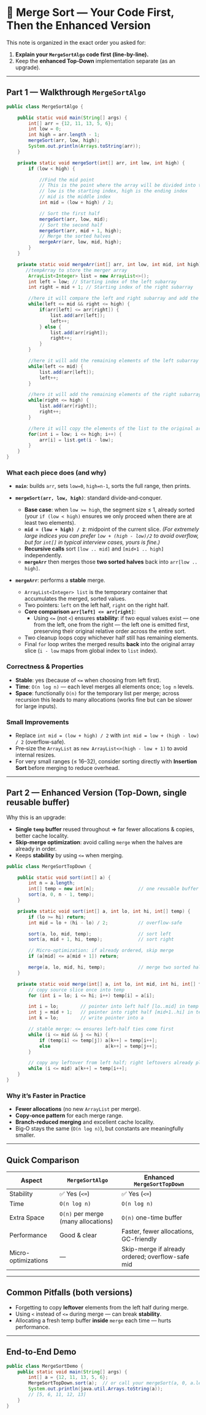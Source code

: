 
# 🧩 Merge Sort — Your Code First, Then the Enhanced Version

This note is organized in the exact order you asked for:
1) **Explain your `MergeSortAlgo` code first (line-by-line).**
2) Keep the **enhanced Top‑Down** implementation separate (as an upgrade).

---

## Part 1 — Walkthrough `MergeSortAlgo`

```java
public class MergeSortAlgo {

    public static void main(String[] args) {
        int[] arr = {12, 11, 13, 5, 6};
        int low = 0;
        int high = arr.length - 1;
        mergeSort(arr, low, high);
        System.out.println(Arrays.toString(arr));
    }

    private static void mergeSort(int[] arr, int low, int high) {
        if (low < high) {

            //Find the mid point
            // This is the point where the array will be divided into two halves
            // low is the starting index, high is the ending index
            // mid is the middle index
            int mid = (low + high) / 2;

            // Sort the first half
            mergeSort(arr, low, mid);
            // Sort the second half
            mergeSort(arr, mid + 1, high);
            // Merge the sorted halves
            mergeArr(arr, low, mid, high);
        }
    }

    private static void mergeArr(int[] arr, int low, int mid, int high) {
       //tempArray to store the merger array
        ArrayList<Integer> list = new ArrayList<>();
        int left = low; // Starting index of the left subarray
        int right = mid + 1; // Starting index of the right subarray

        //here it will compare the left and right subarray and add the smaller element to the list
        while(left <= mid && right <= high) {
            if(arr[left] <= arr[right]) {
                list.add(arr[left]);
                left++;
            } else {
                list.add(arr[right]);
                right++;
            }
        }

        //here it will add the remaining elements of the left subarray to the list
        while(left <= mid) {
            list.add(arr[left]);
            left++;
        }

        //here it will add the remaining elements of the right subarray to the list
        while(right <= high) {
            list.add(arr[right]);
            right++;
        }

        //here it will copy the elements of the list to the original array
        for(int i = low; i <= high; i++) {
            arr[i] = list.get(i - low);
        }
    }
}
```

### What each piece does (and why)

- **`main`**: builds `arr`, sets `low=0`, `high=n-1`, sorts the full range, then prints.
- **`mergeSort(arr, low, high)`**: standard divide‑and‑conquer.
    - **Base case**: when `low >= high`, the segment size ≤ 1, already sorted (your `if (low < high)` ensures we only proceed when there are at least two elements).
    - **`mid = (low + high) / 2`**: midpoint of the current slice. *(For extremely large indices you can prefer `low + (high - low)/2` to avoid overflow, but for `int[]` in typical interview cases, yours is fine.)*
    - **Recursive calls** sort `[low .. mid]` and `[mid+1 .. high]` independently.
    - **`mergeArr`** then merges those **two sorted halves** back into `arr[low .. high]`.

- **`mergeArr`**: performs a **stable** merge.
    - `ArrayList<Integer> list` is the temporary container that accumulates the merged, sorted values.
    - Two pointers: `left` on the left half, `right` on the right half.
    - **Core comparison `arr[left] <= arr[right]`**:
        - Using `<=` (not `<`) ensures **stability**: if two equal values exist — one from the left, one from the right — the left one is emitted first, preserving their original relative order across the entire sort.
    - Two cleanup loops copy whichever half still has remaining elements.
    - Final `for` loop writes the merged results **back** into the original array slice (`i - low` maps from global index to `list` index).

### Correctness & Properties
- **Stable**: yes (because of `<=` when choosing from left first).
- **Time**: `O(n log n)` — each level merges all elements once; `log n` levels.
- **Space**: functionally `O(n)` for the temporary list per merge; across recursion this leads to many allocations (works fine but can be slower for large inputs).

### Small Improvements
- Replace `int mid = (low + high) / 2` with `int mid = low + (high - low) / 2` (overflow‑safe).
- Pre‑size the `ArrayList` as `new ArrayList<>(high - low + 1)` to avoid internal resizes.
- For very small ranges (≤ 16–32), consider sorting directly with **Insertion Sort** before merging to reduce overhead.


---

## Part 2 — Enhanced Version (Top‑Down, single reusable buffer)

Why this is an upgrade:
- **Single `temp` buffer** reused throughout ⇒ far fewer allocations & copies, better cache locality.
- **Skip‑merge optimization**: avoid calling `merge` when the halves are already in order.
- Keeps **stability** by using `<=` when merging.

```java
public class MergeSortTopDown {

    public static void sort(int[] a) {
        int n = a.length;
        int[] temp = new int[n];                // one reusable buffer for all merges
        sort(a, 0, n - 1, temp);
    }

    private static void sort(int[] a, int lo, int hi, int[] temp) {
        if (lo >= hi) return;
        int mid = lo + (hi - lo) / 2;           // overflow-safe

        sort(a, lo, mid, temp);                 // sort left
        sort(a, mid + 1, hi, temp);             // sort right

        // Micro-optimization: if already ordered, skip merge
        if (a[mid] <= a[mid + 1]) return;

        merge(a, lo, mid, hi, temp);            // merge two sorted halves
    }

    private static void merge(int[] a, int lo, int mid, int hi, int[] temp) {
        // copy source slice once into temp
        for (int i = lo; i <= hi; i++) temp[i] = a[i];

        int i = lo;        // pointer into left half [lo..mid] in temp
        int j = mid + 1;   // pointer into right half [mid+1..hi] in temp
        int k = lo;        // write pointer into a

        // stable merge: <= ensures left-half ties come first
        while (i <= mid && j <= hi) {
            if (temp[i] <= temp[j]) a[k++] = temp[i++];
            else                    a[k++] = temp[j++];
        }

        // copy any leftover from left half; right leftovers already placed
        while (i <= mid) a[k++] = temp[i++];
    }
}
```

### Why it’s Faster in Practice
- **Fewer allocations** (no new `ArrayList` per merge).
- **Copy‑once pattern** for each merge range.
- **Branch‑reduced merging** and excellent cache locality.
- Big‑O stays the same (`O(n log n)`), but constants are meaningfully smaller.

---

## Quick Comparison

| Aspect | `MergeSortAlgo` | Enhanced `MergeSortTopDown` |
|---|---|---|
| Stability | ✅ Yes (`<=`) | ✅ Yes (`<=`) |
| Time | `O(n log n)` | `O(n log n)` |
| Extra Space | `O(n)` per merge (many allocations) | `O(n)` one-time buffer |
| Performance | Good & clear | Faster, fewer allocations, GC-friendly |
| Micro-optimizations | — | Skip-merge if already ordered; overflow-safe mid |

---

## Common Pitfalls (both versions)
- Forgetting to copy **leftover** elements from the left half during merge.
- Using `<` instead of `<=` during merge — can break **stability**.
- Allocating a fresh temp buffer **inside** `merge` each time — hurts performance.

---

## End‑to‑End Demo
```java
public class MergeSortDemo {
    public static void main(String[] args) {
        int[] a = {12, 11, 13, 5, 6};
        MergeSortTopDown.sort(a);  // or call your mergeSort(a, 0, a.length-1);
        System.out.println(java.util.Arrays.toString(a));
        // [5, 6, 11, 12, 13]
    }
}
```
